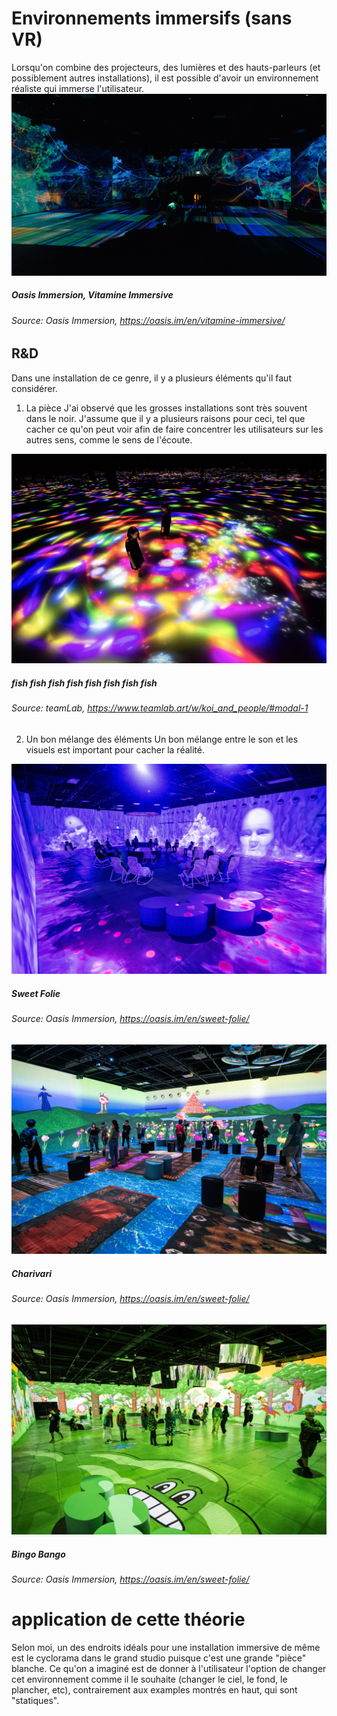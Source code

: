 # Environnements immersifs (sans VR)
Lorsqu'on combine des projecteurs, des lumières et des hauts-parleurs (et possiblement autres installations), il est possible d'avoir un environnement réaliste qui immerse l'utilisateur.
![vitamine](media/pres2/vitamineimmersive.jpg)
##### Oasis Immersion, Vitamine Immersive
###### Source: Oasis Immersion, https://oasis.im/en/vitamine-immersive/

## R&D
Dans une installation de ce genre, il y a plusieurs éléments qu'il faut considérer.

1. La pièce
J'ai observé que les grosses installations sont très souvent dans le noir. J'assume que il y a plusieurs raisons pour ceci, tel que cacher ce qu'on peut voir afin de faire concentrer les utilisateurs sur les autres sens, comme le sens de l'écoute.

![fish](media/pres2/danceofkoi.jpg)
##### fish fish fish fish fish fish fish fish
###### Source: teamLab, https://www.teamlab.art/w/koi_and_people/#modal-1

2. Un bon mélange des éléments
Un bon mélange entre le son et les visuels est important pour cacher la réalité.

![sweetfolie](media/pres2/sweetfollie.jpg)
##### Sweet Folie
###### Source: Oasis Immersion, https://oasis.im/en/sweet-folie/

![sweetfolie](media/pres2/charivari.jpg)
##### Charivari
###### Source: Oasis Immersion, https://oasis.im/en/sweet-folie/

![sweetfolie](media/pres2/bingobango.jpg)
##### Bingo Bango
###### Source: Oasis Immersion, https://oasis.im/en/sweet-folie/


# application de cette théorie
Selon moi, un des endroits idéals pour une installation immersive de même est le cyclorama dans le grand studio puisque c'est une grande "pièce" blanche. Ce qu'on a imaginé est de donner à l'utilisateur l'option de changer cet environnement comme il le souhaite (changer le ciel, le fond, le plancher, etc), contrairement aux examples montrés en haut, qui sont "statiques".
